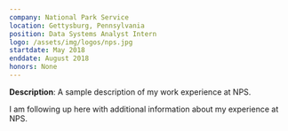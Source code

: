 ```yaml
---
company: National Park Service
location: Gettysburg, Pennsylvania
position: Data Systems Analyst Intern
logo: /assets/img/logos/nps.jpg
startdate: May 2018
enddate: August 2018
honors: None
---
```

**Description**: A sample description of my work experience at NPS.

I am following up here with additional information about my experience at NPS. 